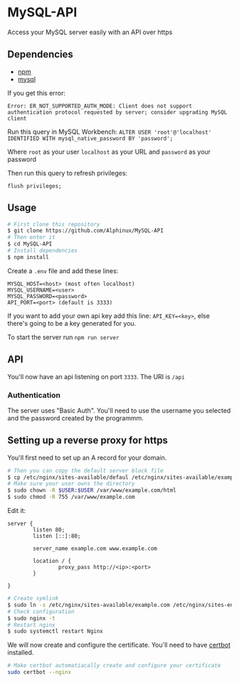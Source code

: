 # MySQL-API
Access your MySQL server easily with an API over https
## Dependencies
- [npm](https://npmjs.com)
- [mysql](https://www.mysql.com)

If you get this error:
```node
Error: ER_NOT_SUPPORTED_AUTH_MODE: Client does not support authentication protocol requested by server; consider upgrading MySQL client
```
Run this query in MySQL Workbench:
`ALTER USER 'root'@'localhost' IDENTIFIED WITH mysql_native_password BY 'password';`

Where `root` as your user `localhost` as your URL and `password` as your password

Then run this query to refresh privileges:

`flush privileges;`
## Usage
```bash
# First clone this repository
$ git clone https://github.com/Alphinux/MySQL-API
# Then enter it
$ cd MySQL-API
# Install dependencies
$ npm install
```

Create a `.env` file and add these lines:
```dosini
MYSQL_HOST=<host> (most often localhost)
MYSQL_USERNAME=<user>
MYSQL_PASSWORD=<password>
API_PORT=<port> (default is 3333)
```
If you want to add your own api key add this line: `API_KEY=<key>`, else there's going to be a key generated for you.

To start the server run `npm run server`
## API
You'll now have an api listening on port `3333`.
The URI is `/api`
### Authentication
The server uses "Basic Auth". You'll need to use the username you selected and the password created by the programmm.
## Setting up a reverse proxy for https
You'll first need to set up an A record for your domain.
```bash
# Then you can copy the default server block file
$ cp /etc/nginx/sites-available/defaul /etc/nginx/sites-available/example.com
# Make sure your user owns the directory
$ sudo chown -R $USER:$USER /var/www/example.com/html
$ sudo chmod -R 755 /var/www/example.com
```
Edit it:
```config
server {
        listen 80;
        listen [::]:80;

        server_name example.com www.example.com

        location / {
                proxy_pass http://<ip>:<port>
        }

}
```
```bash
# Create symlink
$ sudo ln -s /etc/nginx/sites-available/example.com /etc/nginx/sites-enabled/
# Check configuration
$ sudo nginx -t
# Restart nginx
$ sudo systemctl restart Nginx
```
We will now create and configure the certificate. You'll need to have [certbot](https://certbot.eff.org/) installed.
```bash
# Make certbot automatiacally create and configure your certificate
sudo certbot --nginx
```
